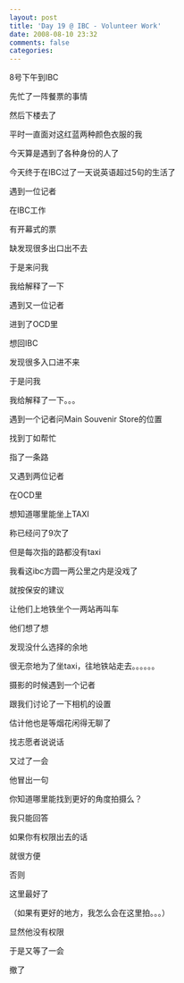 ```yaml
---
layout: post
title: 'Day 19 @ IBC - Volunteer Work'
date: 2008-08-10 23:32
comments: false
categories: 
---
```

    

8号下午到IBC

先忙了一阵餐票的事情

然后下楼去了

平时一直面对这红蓝两种颜色衣服的我

今天算是遇到了各种身份的人了

今天终于在IBC过了一天说英语超过5句的生活了

遇到一位记者

在IBC工作

有开幕式的票

缺发现很多出口出不去

于是来问我

我给解释了一下

遇到又一位记者

进到了OCD里

想回IBC

发现很多入口进不来

于是问我

我给解释了一下。。。

遇到一个记者问Main Souvenir Store的位置

找到丁如帮忙

指了一条路

又遇到两位记者

在OCD里

想知道哪里能坐上TAXI

称已经问了9次了

但是每次指的路都没有taxi

我看这ibc方圆一两公里之内是没戏了

就按保安的建议

让他们上地铁坐个一两站再叫车

他们想了想

发现没什么选择的余地

很无奈地为了坐taxi，往地铁站走去。。。。。。

摄影的时候遇到一个记者

跟我们讨论了一下相机的设置

估计他也是等烟花闲得无聊了

找志愿者说说话

又过了一会

他冒出一句

你知道哪里能找到更好的角度拍摄么？

我只能回答

如果你有权限出去的话

就很方便

否则

这里最好了

（如果有更好的地方，我怎么会在这里拍。。。）

显然他没有权限

于是又等了一会

撤了
